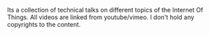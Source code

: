 Its a collection of technical talks on different topics of the Internet Of Things. All videos are linked from youtube/vimeo. I don't hold any copyrights to the content.
